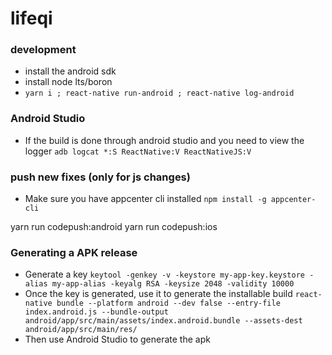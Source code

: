 
# lifeqi

### development

* install the android sdk
* install node lts/boron
* `yarn i ; react-native run-android ; react-native log-android`

### Android Studio
* If the build is done through android studio and you need to view the logger
`adb logcat *:S ReactNative:V ReactNativeJS:V `

### push new fixes (only for js changes)

* Make sure you have appcenter cli installed
`npm install -g appcenter-cli`

yarn run codepush:android
yarn run codepush:ios

### Generating a APK release

* Generate a key
`keytool -genkey -v -keystore my-app-key.keystore -alias my-app-alias -keyalg RSA -keysize 2048 -validity 10000`
* Once the key is generated, use it to generate the installable build
`react-native bundle --platform android --dev false --entry-file index.android.js --bundle-output android/app/src/main/assets/index.android.bundle --assets-dest android/app/src/main/res/`
* Then use Android Studio to generate the apk
